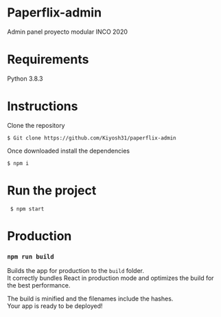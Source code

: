 # Paperflix-admin

Admin panel proyecto modular INCO 2020

# Requirements

Python 3.8.3

# Instructions

Clone the repository

```
$ Git clone https://github.com/Kiyosh31/paperflix-admin
```

Once downloaded install the dependencies

```
$ npm i
```

# Run the project

```
 $ npm start
```

# Production

### `npm run build`

Builds the app for production to the `build` folder.<br />
It correctly bundles React in production mode and optimizes the build for the best performance.

The build is minified and the filenames include the hashes.<br />
Your app is ready to be deployed!
